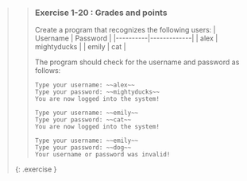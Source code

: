 >>### Exercise 1-20 : Grades and points
>>
>>Create a program that recognizes the following users:
>>| Username | Password    |
>>|----------|-------------|
>>| alex     | mightyducks |
>>| emily    | cat         |
>>
>>The program should check for the username and password as follows:
>>
>>```output
>>Type your username: ~~alex~~
>>Type your password: ~~mightyducks~~
>>You are now logged into the system!
>>```
>>
>>```output
>>Type your username: ~~emily~~
>>Type your password: ~~cat~~
>>You are now logged into the system!
>>```
>>
>>```output
>>Type your username: ~~emily~~
>>Type your password: ~~dog~~
>>Your username or password was invalid!
>>```
>{: .exercise }